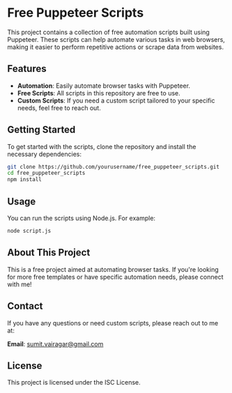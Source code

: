 # Free Puppeteer Scripts

This project contains a collection of free automation scripts built using Puppeteer. These scripts can help automate various tasks in web browsers, making it easier to perform repetitive actions or scrape data from websites.

## Features

- **Automation**: Easily automate browser tasks with Puppeteer.
- **Free Scripts**: All scripts in this repository are free to use.
- **Custom Scripts**: If you need a custom script tailored to your specific needs, feel free to reach out.

## Getting Started

To get started with the scripts, clone the repository and install the necessary dependencies:

```bash
git clone https://github.com/yourusername/free_puppeteer_scripts.git
cd free_puppeteer_scripts
npm install
```

## Usage

You can run the scripts using Node.js. For example:

```bash
node script.js
```

## About This Project

This is a free project aimed at automating browser tasks. If you're looking for more free templates or have specific automation needs, please connect with me!

## Contact

If you have any questions or need custom scripts, please reach out to me at:

**Email**: sumit.vairagar@gmail.com

## License

This project is licensed under the ISC License.
